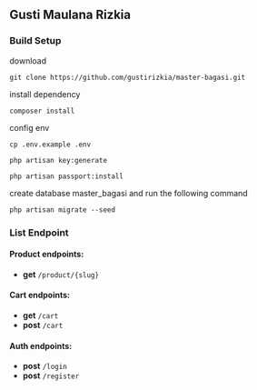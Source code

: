 ## Gusti Maulana Rizkia

### Build Setup

download

```
git clone https://github.com/gustirizkia/master-bagasi.git
```

install dependency

```
composer install
```

config env

```
cp .env.example .env
```

```
php artisan key:generate
```

```
php artisan passport:install
```

create database master_bagasi and run the following command

```
php artisan migrate --seed
```

### List Endpoint

#### Product endpoints:

-   **get** `/product/{slug}`

#### Cart endpoints:

-   **get** `/cart`
-   **post** `/cart`

#### Auth endpoints:

-   **post** `/login`
-   **post** `/register`

